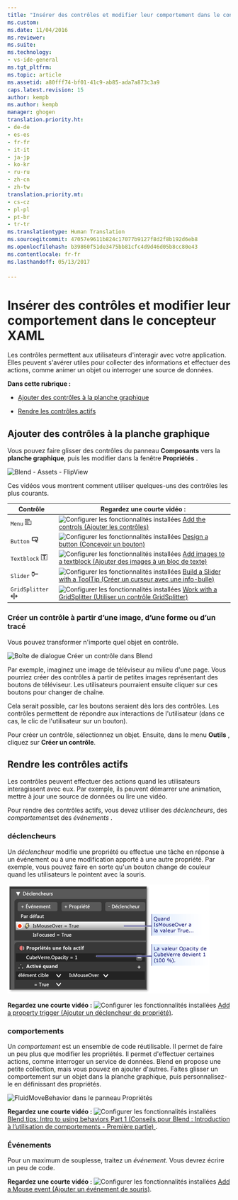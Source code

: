 ```yaml
---
title: "Insérer des contrôles et modifier leur comportement dans le concepteur XAML | Microsoft Docs"
ms.custom: 
ms.date: 11/04/2016
ms.reviewer: 
ms.suite: 
ms.technology:
- vs-ide-general
ms.tgt_pltfrm: 
ms.topic: article
ms.assetid: a80fff74-bf01-41c9-ab85-ada7a873c3a9
caps.latest.revision: 15
author: kempb
ms.author: kempb
manager: ghogen
translation.priority.ht:
- de-de
- es-es
- fr-fr
- it-it
- ja-jp
- ko-kr
- ru-ru
- zh-cn
- zh-tw
translation.priority.mt:
- cs-cz
- pl-pl
- pt-br
- tr-tr
ms.translationtype: Human Translation
ms.sourcegitcommit: 47057e9611b824c17077b9127f8d2f8b192d6eb8
ms.openlocfilehash: b39860f51de3475bb81cfc4d9d46d05b8cc80e43
ms.contentlocale: fr-fr
ms.lasthandoff: 05/13/2017

---
```

# <a name="insert-controls-and-modify-their-behavior-in-xaml-designer"></a>Insérer des contrôles et modifier leur comportement dans le concepteur XAML
Les contrôles permettent aux utilisateurs d'interagir avec votre application. Elles peuvent s'avérer utiles pour collecter des informations et effectuer des actions, comme animer un objet ou interroger une source de données.  
  
 **Dans cette rubrique :**  
  
-   [Ajouter des contrôles à la planche graphique](#Insert)  
  
-   [Rendre les contrôles actifs](#Modify)  
  
##  <a name="Insert"></a> Ajouter des contrôles à la planche graphique  
 Vous pouvez faire glisser des contrôles du panneau **Composants** vers la **planche graphique**, puis les modifier dans la fenêtre **Propriétés** .  
  
 ![Blend &#45; Assets &#45; FlipView](~/docs/designers/media/blend_assetsflipview_xaml.png "blend_AssetsFlipView_XAML")  
  
 Ces vidéos vous montrent comment utiliser quelques-uns des contrôles les plus courants.  
  
|Contrôle|Regardez une courte vidéo :|  
|-------------|-------------------------|  
|`Menu` ![](../designers/media/015a263c-0b2b-4253-ac57-b86fcb8c9591.png "015a263c-0b2b-4253-ac57-b86fcb8c9591")|![Configurer les fonctionnalités installées](~/docs/designers/media/bldadminconsoleinitialconfigicon.PNG "BldAdminConsoleInitialConfigIcon") [Add the controls (Ajouter les contrôles)](https://www.youtube.com/watch?v=ra4AHfgD4Ys&list=PLBDF977B2F1DAB358&index=45)|  
|`Button` ![](../designers/media/05df1779-a68f-436b-b834-a91b7995a3ec.png "05df1779-a68f-436b-b834-a91b7995a3ec")|![Configurer les fonctionnalités installées](~/docs/designers/media/bldadminconsoleinitialconfigicon.PNG "BldAdminConsoleInitialConfigIcon") [Design a button (Concevoir un bouton)](http://www.popscreen.com/v/6A4gb/Microsoft-Expression-Blend-Designing-a-Button)|  
|`Textblock` ![](../designers/media/42165963-00f7-4a33-abcd-b0849edebada.png "42165963-00f7-4a33-abcd-b0849edebada")|![Configurer les fonctionnalités installées](~/docs/designers/media/bldadminconsoleinitialconfigicon.PNG "BldAdminConsoleInitialConfigIcon") [Add images to a textblock (Ajouter des images à un bloc de texte)](http://www.popscreen.com/v/6A4du/Microsoft-Expression-Blend-Adding-Images-to-a-TextBlock)|  
|`Slider` ![](../designers/media/bf689d92-3c74-4218-815c-e98c930ac189.png "bf689d92-3c74-4218-815c-e98c930ac189")|![Configurer les fonctionnalités installées](~/docs/designers/media/bldadminconsoleinitialconfigicon.PNG "BldAdminConsoleInitialConfigIcon") [Build a Slider with a ToolTip (Créer un curseur avec une info-bulle)](http://www.bing.com/videos/search?q=slider%20expression%20blend&qs=n&form=QBVR&pq=slider%20expression%20blend&sc=1-23&sp=-1&sk=#view=detail&mid=F1BB7DB91B2772A8CA2AF1BB7DB91B2772A8CA2A)|  
|`GridSplitter` ![](../designers/media/d08d529f-a27e-4a8f-95aa-8a4e8b4ee7be.png "d08d529f-a27e-4a8f-95aa-8a4e8b4ee7be")|![Configurer les fonctionnalités installées](~/docs/designers/media/bldadminconsoleinitialconfigicon.PNG "BldAdminConsoleInitialConfigIcon") [Work with a GridSplitter (Utiliser un contrôle GridSplitter)](http://msdn.microsoft.com/expression/cc188687.aspx)|  
  
### <a name="make-a-control-out-of-an-image-shape-or-path"></a>Créer un contrôle à partir d’une image, d’une forme ou d’un tracé  
 Vous pouvez transformer n'importe quel objet en contrôle.  
  
 ![Boîte de dialogue Créer un contrôle dans Blend](~/docs/designers/media/blend_makeintocontrol_xaml.png "blend_MakeIntoControl_XAML")  
  
 Par exemple, imaginez une image de téléviseur au milieu d'une page. Vous pourriez créer des contrôles à partir de petites images représentant des boutons de téléviseur. Les utilisateurs pourraient ensuite cliquer sur ces boutons pour changer de chaîne.  
  
 Cela serait possible, car les boutons seraient dès lors des contrôles. Les contrôles permettent de répondre aux interactions de l'utilisateur (dans ce cas, le clic de l'utilisateur sur un bouton).  
  
 Pour créer un contrôle, sélectionnez un objet. Ensuite, dans le menu **Outils** , cliquez sur **Créer un contrôle**.  
  
##  <a name="Modify"></a> Rendre les contrôles actifs  
 Les contrôles peuvent effectuer des actions quand les utilisateurs interagissent avec eux. Par exemple, ils peuvent démarrer une animation, mettre à jour une source de données ou lire une vidéo.  
  
 Pour rendre des contrôles actifs, vous devez utiliser des *déclencheurs*, des *comportements*et des *événements* .  
  
### <a name="triggers"></a>déclencheurs  
 Un *déclencheur* modifie une propriété ou effectue une tâche en réponse à un événement ou à une modification apporté à une autre propriété. Par exemple, vous pouvez faire en sorte qu'un bouton change de couleur quand les utilisateurs le pointent avec la souris.  
  
 ![Volet Déclencheurs](../designers/media/custom_button_blend_propertytriggerinfo.png "custom_button_blend_PropertyTriggerInfo")  
  
 **Regardez une courte vidéo :** ![Configurer les fonctionnalités installées](~/docs/designers/media/bldadminconsoleinitialconfigicon.PNG "BldAdminConsoleInitialConfigIcon") [Add a property trigger (Ajouter un déclencheur de propriété)](http://www.popscreen.com/v/6A4gO/Microsoft-Expression-Blend-Adding-a-Property-Trigger).  
  
### <a name="behaviors"></a>comportements  
 Un *comportement* est un ensemble de code réutilisable. Il permet de faire un peu plus que modifier les propriétés. Il permet d'effectuer certaines actions, comme interroger un service de données. Blend en propose une petite collection, mais vous pouvez en ajouter d'autres. Faites glisser un comportement sur un objet dans la planche graphique, puis personnalisez-le en définissant des propriétés.  
  
 ![FluidMoveBehavior dans le panneau Propriétés](~/docs/designers/media/b4_fluidmovebehaviorproperties_sample.png "b4_FluidMoveBehaviorProperties_Sample")  
  
 **Regardez une courte vidéo :** ![Configurer les fonctionnalités installées](~/docs/designers/media/bldadminconsoleinitialconfigicon.PNG "BldAdminConsoleInitialConfigIcon") [Blend tips: Intro to using behaviors Part 1 (Conseils pour Blend : Introduction à l’utilisation de comportements - Première partie) ](http://www.bing.com/videos/search?q=Expression%20blend%20behaviors&qs=n&form=QBVR&pq=expression%20blend%20behavior&sc=4-25&sp=-1&sk=#view=detail&mid=CF0DD797ED84DE740904CF0DD797ED84DE740904).  
  
### <a name="events"></a>Événements  
 Pour un maximum de souplesse, traitez un *événement*. Vous devrez écrire un peu de code.  
  
 **Regardez une courte vidéo :** ![Configurer les fonctionnalités installées](~/docs/designers/media/bldadminconsoleinitialconfigicon.PNG "BldAdminConsoleInitialConfigIcon") [Add a Mouse event (Ajouter un événement de souris)](https://www.youtube.com/watch?v=2PMxAlb-x_E).

